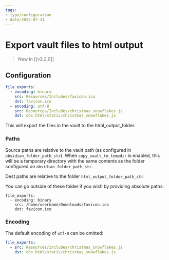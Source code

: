 ```yaml
---
tags:
- type/configuration
- date/2022-07-31
---
```


# Export vault files to html output
> New in [[v3.2.0]]

## Configuration
``` yaml
file_exports:
  - encoding: binary
    src: Resources/Includes/favicon.ico
    dst: favicon.ico
  - encoding: utf-8
    src: Resources/Includes/christmas_snowflakes.js
    dst: obs.html/static/christmas_snowflakes.js
```

This will export the files in the vault to the html_output_folder.

### Paths
Source paths are relative to the vault path (as configured in `obsidian_folder_path_str`). When `copy_vault_to_tempdir` is enabled, this will be a temporary directory with the same contents as the folder configured on `obsidian_folder_path_str`.

Dest paths are relative to the folder  `html_output_folder_path_str`.

You can go outside of these folder if you wish by providing absolute paths:
```
file_exports:
  - encoding: binary
    src: /home/username/Downloads/favicon.ico
    dst: favicon.ico
```

### Encoding
The default encoding of `utf-8` can be omitted:

``` yaml
file_exports:
  - src: Resources/Includes/christmas_snowflakes.js
    dst: obs.html/static/christmas_snowflakes.js
```

